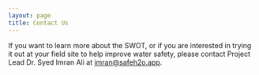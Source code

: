 ```yaml
---
layout: page
title: Contact Us
---
```


If you want to learn more about the SWOT, or if you are interested in trying it out at your field site to help improve water safety, please contact Project Lead Dr. Syed Imran Ali at <a href="mailto: imran@safeh2o.app">imran@safeh2o.app</a>.
